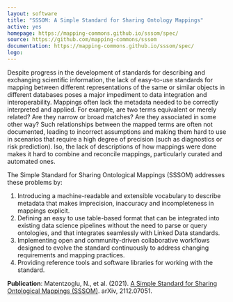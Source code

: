 ```yaml
---
layout: software
title: "SSSOM: A Simple Standard for Sharing Ontology Mappings"
active: yes
homepage: https://mapping-commons.github.io/sssom/spec/
source: https://github.com/mapping-commons/sssom
documentation: https://mapping-commons.github.io/sssom/spec/
logo: 
---
```

Despite progress in the development of standards for describing and exchanging scientific information, the lack of easy-to-use standards for mapping between different representations of the same or similar objects in different databases poses a major impediment to data integration and interoperability. Mappings often lack the metadata needed to be correctly interpreted and applied. For example, are two terms equivalent or merely related? Are they narrow or broad matches? Are they associated in some other way? Such relationships between the mapped terms are often not documented,
leading to incorrect assumptions and making them hard to use in scenarios that require a high degree of precision (such as diagnostics or risk prediction). 
lso, the lack of descriptions of how mappings were done makes it hard to combine and reconcile mappings, particularly curated and automated ones.

The Simple Standard for Sharing Ontological Mappings (SSSOM) addresses these problems by:

1. Introducing a machine-readable and extensible vocabulary to describe metadata that makes imprecision, inaccuracy and incompleteness in mappings explicit.
2. Defining an easy to use table-based format that can be integrated into existing data science pipelines without the need to parse or query ontologies, and that integrates seamlessly with Linked Data standards.
3. Implementing open and community-driven collaborative workflows designed to evolve the standard continuously to address changing requirements and mapping practices.
4. Providing reference tools and software libraries for working with the standard.

**Publication**: Matentzoglu, N., et al. (2021). [A Simple Standard for Sharing Ontological Mappings (SSSOM)](http://arxiv.org/abs/2112.07051). arXiv, 2112.07051.
